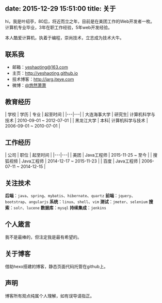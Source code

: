 
date: 2015-12-29 15:51:00
title: 关于
---

hi，我是叶绍亭，80后，将近而立之年，目前是在美团工作的Web开发者一枚。
计算机专业毕业，3年在职工作经验，5年web开发经验。

本人酷爱计算机，执着于编程，崇尚技术，立志成为技术大牛。


## 联系我
 - 邮箱：[yeshaoting@163.com](mailto:yeshaoting@163.com)
 - 主页：http://yeshaoting.github.io
 - 技术博客：http://jarg.iteye.com
 - 微博：[@悠然萧萧](http://weibo.com/jarg)


## 教育经历
| 学校 | 学历 | 专业 | 起至时间 |
|---|---|
| 大连海事大学 | 研究生| 计算机科学与技术 | 2010-09-01 ~ 2012-07-01 |
| 黑龙江大学 | 本科| 计算机科学与技术 | 2006-09-01 ~ 2010-07-01 |


## 工作经历
| 公司 | 职位 | 起至时间 |
|---|---|
| 美团 | Java工程师 | 2015-11-25 ~ 至今 |
| 搜狐视频 | Java工程师 | 2014-12-17 ~ 2015-11-23 |
| 百度 | Java工程师 | 2006-07-11 ~ 2014-12-15 |


## 关注技术
**后端**：`java`、`spring`、`mybatis`、`hibernate`、`quartz`
**前端**：`jquery`、`bootstrap`、`angularjs`
**系统**：`linux`、`shell`、`vim`
**测试**：`jmeter`、`selenium`
**搜索**：`solr`、`lucene`
**数据库**：`mysql`
**持续集成**：`jenkins`


## 个人箴言
我不是最棒的，但注定我是最有希望的。


## 关于博客
借助hexo搭建的博客，静态页面代码托管在github上。


## 声明
博客所有观点纯属个人理解，如有误导请指正。

